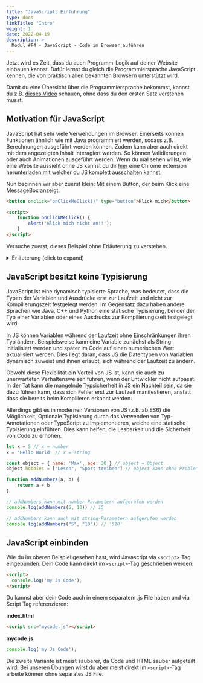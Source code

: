 ```yaml
---
title: "JavaScript: Einführung"
type: docs
linkTitle: "Intro"
weight: 1
date: 2022-04-19
description: >
  Modul #F4 - JavaScript - Code im Browser auführen
---
```


Jetzt wird es Zeit, dass du auch Programm-Logik auf deiner Website einbauen kannst. Dafür lernst du gleich die Programmiersprache JavaScript kennen, die von praktisch allen bekannten Browsern unterstützt wird.

Damit du eine Übersicht über die Programmiersprache bekommst, kannst du z.B. [dieses Video](https://www.youtube.com/watch?v=DHjqpvDnNGE) schauen, ohne dass du den ersten Satz verstehen musst.

## Motivation für JavaScript
JavaScript hat sehr viele Verwendungen im Browser. Einerseits können Funktionen ähnlich wie mit Java programmiert werden, sodass z.B. Berechnungen ausgeführt werden können. Zudem kann aber auch direkt mit dem angezeigten Inhalt interagiert werden. So können Validierungen oder auch Animationen ausgeführt werden. Wenn du mal sehen willst, wie eine Website aussieht ohne JS kannst du dir [hier](https://chrome.google.com/webstore/detail/disable-javascript/jfpdlihdedhlmhlbgooailmfhahieoem?hl=en) eine Chrome extension herunterladen mit welcher du JS komplett ausschalten kannst.

Nun beginnen wir aber zuerst klein: Mit einem Button, der beim Klick eine MessageBox anzeigt.

```html
<button onclick="onClickMeClick()" type="button">Klick mich</button>

<script>
    function onClickMeClick() {
        alert('Klick mich nicht an!!');
    }
</script>
```

Versuche zuerst, dieses Beispiel ohne Erläuterung zu verstehen.

<details>

<summary>Erläuterung (click to expand)</summary>
Zuerst hast du im HTML einen Button erstellt mit dem Text "Klick mich". 

Weiter unten siehts du ein `<script>`-Element. Dort drin ist eine Funktion namens `onClickMeClick()` definiert. Die Funktion ruft `alert(message: string)` auf. Diese `alert`-Funktion öffnet eine MessageBox mit der übergebenen Nachricht.

Wie du siehst, wird die selbst definierte Funktion beim Klick auf den Button aufgerufen. Dies passiert, weil du diesen Aufruf im `onclick`-Attribut des `<button>`s definiert hast. Beachte in diesem Beispiel, dass nicht die Funktion sondern deren Aufruf drin steht. Im Prinzip wird beim Button-Klick der Wert des `onclick`-Attributs ausgeführt. Theoretisch könntest du auch direkt `onclick="alert('Klick mich nicht an!!')"` schreiben.
</details>

## JavaScript besitzt keine Typisierung
JavaScript ist eine dynamisch typisierte Sprache, was bedeutet, dass die Typen der Variablen und Ausdrücke erst zur Laufzeit und nicht zur Kompilierungszeit festgelegt werden. Im Gegensatz dazu haben andere Sprachen wie Java, C++ und Python eine statische Typisierung, bei der der Typ einer Variablen oder eines Ausdrucks zur Kompilierungszeit festgelegt wird.

In JS können Variablen während der Laufzeit ohne Einschränkungen ihren Typ ändern. Beispielsweise kann eine Variable zunächst als String initialisiert werden und später im Code auf einen numerischen Wert aktualisiert werden. Dies liegt daran, dass JS die Datentypen von Variablen dynamisch zuweist und ihnen erlaubt, sich während der Laufzeit zu ändern.

Obwohl diese Flexibilität ein Vorteil von JS ist, kann sie auch zu unerwarteten Verhaltensweisen führen, wenn der Entwickler nicht aufpasst. In der Tat kann die mangelnde Typsicherheit in JS ein Nachteil sein, da sie dazu führen kann, dass sich Fehler erst zur Laufzeit manifestieren, anstatt dass sie bereits beim Kompilieren erkannt werden.

Allerdings gibt es in modernen Versionen von JS (z.B. ab ES6) die Möglichkeit, Optionale Typisierung durch das Verwenden von Typ-Annotationen oder TypeScript zu implementieren, welche eine statische Typisierung einführen. Dies kann helfen, die Lesbarkeit und die Sicherheit von Code zu erhöhen.

```javascript
let x = 5 // x = number
x = 'Hello World' // x = string

const object = { name: 'Max', age: 30 } // object = Object
object.hobbies = ["Lesen", "Sport treiben"] // object kann ohne Probleme erweitert werden

function addNumbers(a, b) {
    return a + b
}

// addNumbers kann mit number-Parametern aufgerufen werden
console.log(addNumbers(5, 10)) // 15

// addNumbers kann auch mit string-Parametern aufgerufen werden
console.log(addNumbers("5", "10")) // '510'
```

## JavaScript einbinden

Wie du im oberen Beispiel gesehen hast, wird Javascript via `<script>`-Tag eingebunden. Dein Code kann direkt im `<script>`-Tag geschrieben werden:

```html
<script>
  console.log('my Js Code');
</script>
```

Du kannst aber dein Code auch in einem separatem .js File haben und via Script Tag referenzieren:

**index.html**
```html
<script src="mycode.js"></script>

```
**mycode.js**
```js
console.log('my Js Code');
```

Die zweite Variante ist meist sauberer, da Code und HTML sauber aufgeteilt wird. Bei unseren Übungen wirst du aber meist direkt im `<script>`-Tag arbeite können ohne separates JS File.